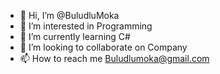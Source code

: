 - 👋 Hi, I’m @BuludluMoka
- 👀 I’m interested in Programming
- 🌱 I’m currently learning C#
- 💞️ I’m looking to collaborate on Company
- 📫 How to reach me Buludlumoka@gmail.com

<!---
BuludluMoka/BuludluMoka is a ✨ special ✨ repository because its `README.md` (this file) appears on your GitHub profile.
You can click the Preview link to take a look at your changes.
--->
